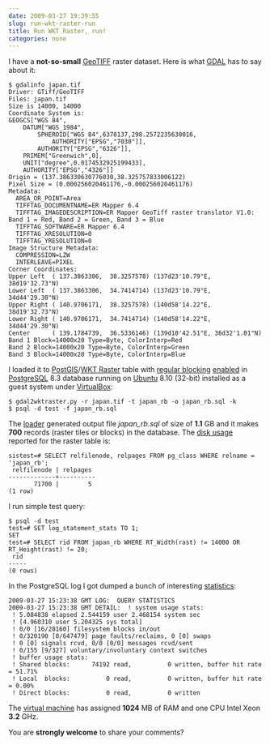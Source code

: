 ```yaml
---
date: 2009-03-27 19:39:55
slug: run-wkt-raster-run
title: Run WKT Raster, run!
categories: none
---
```


I have a **not-so-small** [GeoTIFF](http://trac.osgeo.org/geotiff/) raster dataset. Here is what [GDAL](http://gdal.org/) has to say about it:




    
    $ gdalinfo japan.tif
    Driver: GTiff/GeoTIFF
    Files: japan.tif
    Size is 14000, 14000
    Coordinate System is:
    GEOGCS["WGS 84",
        DATUM["WGS_1984",
            SPHEROID["WGS 84",6378137,298.2572235630016,
                AUTHORITY["EPSG","7030"]],
            AUTHORITY["EPSG","6326"]],
        PRIMEM["Greenwich",0],
        UNIT["degree",0.0174532925199433],
        AUTHORITY["EPSG","4326"]]
    Origin = (137.386330630776030,38.325757833006122)
    Pixel Size = (0.000256020461176,-0.000256020461176)
    Metadata:
      AREA_OR_POINT=Area
      TIFFTAG_DOCUMENTNAME=ER Mapper 6.4
      TIFFTAG_IMAGEDESCRIPTION=ER Mapper GeoTiff raster translator V1.0: Band 1 = Red, Band 2 = Green, Band 3 = Blue
      TIFFTAG_SOFTWARE=ER Mapper 6.4
      TIFFTAG_XRESOLUTION=0
      TIFFTAG_YRESOLUTION=0
    Image Structure Metadata:
      COMPRESSION=LZW
      INTERLEAVE=PIXEL
    Corner Coordinates:
    Upper Left  ( 137.3863306,  38.3257578) (137d23'10.79"E, 38d19'32.73"N)
    Lower Left  ( 137.3863306,  34.7414714) (137d23'10.79"E, 34d44'29.30"N)
    Upper Right ( 140.9706171,  38.3257578) (140d58'14.22"E, 38d19'32.73"N)
    Lower Right ( 140.9706171,  34.7414714) (140d58'14.22"E, 34d44'29.30"N)
    Center      ( 139.1784739,  36.5336146) (139d10'42.51"E, 36d32'1.01"N)
    Band 1 Block=14000x20 Type=Byte, ColorInterp=Red
    Band 2 Block=14000x20 Type=Byte, ColorInterp=Green
    Band 3 Block=14000x20 Type=Byte, ColorInterp=Blue
    





I loaded it to [PostGIS](http://postgis.refractions.net/)/[WKT Raster](http://mateusz.loskot.net/?p=291) table with [regular blocking](http://postgis.refractions.net/pipermail/postgis-devel/2009-March/005209.html) [enabled](http://postgis.refractions.net/pipermail/postgis-devel/2009-March/005091.html) in [PostgreSQL](http://www.postgresql.org/) 8.3 database running on [Ubuntu](http://www.ubuntu.com/) 8.10 (32-bit) installed as a guest system under [VirtualBox](http://www.virtualbox.org/):




    
    $ gdal2wktraster.py -r japan.tif -t japan_rb -o japan_rb.sql -k
    $ psql -d test -f japan_rb.sql
    




The [loader](http://svn.refractions.net/postgis/spike/wktraster/scripts/gdal2wktraster.py) generated output file _japan_rb.sql_ of size of **1.1** GB and it makes **700** records (raster tiles or blocks) in the database. The [disk usage](http://www.postgresql.org/docs/8.3/interactive/disk-usage.html) reported for the raster table is:




    
    sistest=# SELECT relfilenode, relpages FROM pg_class WHERE relname = 'japan_rb';
     relfilenode | relpages 
    -------------+----------
           71700 |        5
    (1 row)
    





I run simple test query:



    
    $ psql -d test
    test=# SET log_statement_stats TO 1;
    SET
    test=# SELECT rid FROM japan_rb WHERE RT_Width(rast) != 14000 OR RT_Height(rast) != 20;
     rid
    -----
    (0 rows)
    





In the PostgreSQL log I got dumped a bunch of interesting [statistics](http://www.postgresql.org/docs/8.3/interactive/runtime-config-statistics.html):



    
    2009-03-27 15:23:38 GMT LOG:  QUERY STATISTICS
    2009-03-27 15:23:38 GMT DETAIL:  ! system usage stats:
     ! 5.084838 elapsed 2.544159 user 2.468154 system sec
     ! [4.960310 user 5.204325 sys total]
     ! 0/0 [16/28160] filesystem blocks in/out
     ! 0/320190 [0/647479] page faults/reclaims, 0 [0] swaps
     ! 0 [0] signals rcvd, 0/0 [0/0] messages rcvd/sent
     ! 0/155 [9/327] voluntary/involuntary context switches
     ! buffer usage stats:
     ! Shared blocks:      74192 read,          0 written, buffer hit rate = 51.71%
     ! Local  blocks:          0 read,          0 written, buffer hit rate = 0.00%
     ! Direct blocks:          0 read,          0 written
    





The [virtual machine](http://en.wikipedia.org/wiki/Virtual_machine) has assigned **1024** MB of RAM and one CPU Intel Xeon **3.2** GHz.





You are **strongly welcome** to share your comments?

